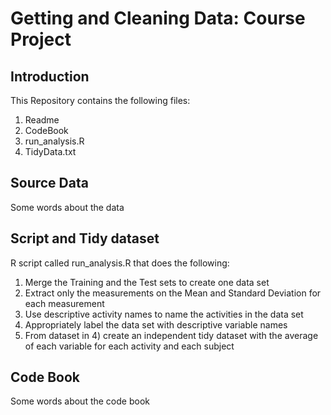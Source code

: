 # Getting and Cleaning Data: Course Project

## Introduction
This Repository contains the following files:
1) Readme
2) CodeBook
3) run_analysis.R
4) TidyData.txt

## Source Data
Some words about the data

## Script and Tidy dataset
R script called run_analysis.R that does the following:
 1) Merge the Training and the Test sets to create one data set
 2) Extract only the measurements on the Mean and Standard Deviation for each measurement
 3) Use descriptive activity names to name the activities in the data set
 4) Appropriately label the data set with descriptive variable names
 5) From dataset in 4) create an independent tidy dataset with the average of each variable for each activity and each subject
## Code Book
Some words about the code book
